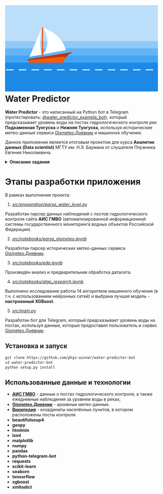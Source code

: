 # ![App Icon](images/description_picture.png) Water Predictor

**Water Predictor** - это написанный на Python бот в Telegram (протестировать: [@water_predictor_example_bot](https://t.me/water_predictor_example_bot)), который предсказывает уровень воды на постах гидрологического контроля рек **Подкаменная Тунгуска** и **Нижняя Тунгуска**, используя исторические метео-данные сервиса [Gismeteo.Дневник](https://www.gismeteo.ru/diary/) и машинное обучение.

Данное приложение является итоговым проектом для курса **Аналитик данных (Data scientist)** МГТУ им. Н.Э. Баумана от слушателя Плужника Евгения Николаевича.

<details><summary><b>Описание задания</b></summary>

По территории Красноярского края протекает огромное количество рек, многие из этих рек являются судоходными и являются важнейшими транспортными путями. Однако навигация в Енисейском бассейне крайне сложна. Многие реки являются судоходными лишь в короткий период половодья. Точно предсказать срок навигации на таких реках – важнейшая задача.

Ежегодно в Красноярском крае происходит «северный завоз» – комплекс мероприятий по доставке речным транспортом необходимых запасов, оборудования и материалов в населенные пункты, до которых можно добраться только по рекам. К таким поселениям относятся, например, поселок городского типа Тура на реке Нижняя Тунгуска или поселок Ванавара на реке Подкаменная Тунгуска. Помимо обеспечения населения, также доставляются грузы в места разработки полезных ископаемых, например, на Ванкорское нефтяное месторождение в бассейне реки Большая Хета.

Каждый год время начала и окончания навигации смещается в зависимости от фактических метеоусловий (температура и осадки в период таянья снега), запасов снега в бассейне рек. В ожидании достаточного уровня воды в устьях рек собираются караваны судов. Судам необходимо не только подняться вверх по течению до пункта назначения, но и вернуться обратно до того, как уровень воды упадет до критической отметки. Нередки случаи, когда суда оказывались на мели до следующего сезона «большой воды» или получали повреждения из-за низкого уровня воды. При этом уровень воды на некоторых реках может меняться на десятки метров всего за несколько дней.

Навигация затрудняется не только меняющимся уровнем воды, но и сложным рельефом русел. Так, например, на реке Нижняя Тунгуска при подъеме воды в Большом пороге выше отметки 30 метров, порог считается непреодолимым. И суда стоят в ожидании падения уровня воды, а затем буксируются вверх по порогу по очереди. Это сильно сказывается на сроках пути.

Для прогнозирования уровня рек предлагается использовать собранные за 2008-2017 года ежедневные наблюдения по постам гидрологического контроля рек Подкаменная Тунгуска (12 гидрологических постов) и Нижняя Тунгуска (15 гидрологических постов). В файлах с данными представлена информация и легенда с каждого из гидрологических постов. Информация за каждый год находится в отдельном файле. Также можно получать фактические данные с [https://gmvo.skniivh.ru/](https://gmvo.skniivh.ru/) после регистрации.

Требуется:
1) проверить гипотезу о достаточности данных об уровнях рек с постов гидрологического контроля, а также данных метеосводок для решения задачи прогнозирования периода навигации на сезон;
2) в случае положительного результата по п. 1, провести прогнозирование периода навигации на сезон.

В рамках выполнения итогового проекта необходимо для одного из предложенных кейсов (либо для кейса, предложенного обучающимся) выполнить следующие этапы:

1.  Предварительная обработка датасета.
    
2.  Применение минимум 3-х алгоритмов машинного обучения (включая обязательно использование искусственных нейронных сетей) в Jupyter Notebook (или colab) позволяющих решить поставленную задачу анализа данных, выбрать лучшую модель и применить ее в приложении.
    
3.  Создание локального репозитория git.
    
4.  Реализация приложения. Приложение может быть консольное, оконное или веб-приложение по выбору.
    
5.  Создание профиля на github.com
    
6.  Выгрузка коммитов приложения из локального репозитория на github.com.

</details>

# Этапы разработки приложения

В рамках выполнения проекта:
1. [*src/preparation/parse_water_level.py*](src/preparation/parse_water_level.py)

Разработан парсер данных наблюдений с постов гидрологического контроля сайта **АИС ГМВО** (автоматизированной информационной системы государственного мониторинга водных объектов Российской Федерации).

2. [*src/notebooks/parse_gismeteo.ipynb*](src/notebooks/parse_gismeteo.ipynb)

Разработан парсер исторических метео-данных сервиса [Gismeteo.Дневник](https://www.gismeteo.ru/diary/).

3. [*src/notebooks/eda.ipynb*](src/notebooks/eda.ipynb)

Произведён анализ и предварительная обработка датасета.

4. [*src/notebooks/algo_research.ipynb*](src/notebooks/algo_research.ipynb)

Выполнено исследование работы 14 алгоритмов машинного обучения (в т.ч. с использованием нейронных сетей) и выбрана лучшая модель - **настроенный XGBoost**.

5. [*src/main.py*](src/main.py)

Разработан бот для Telegram, который предсказывает уровень воды на постах, используя данные, которые предоставил пользователь и сервис [Gismeteo.Дневник](https://www.gismeteo.ru/diary/).

## Установка и запуск

    git clone https://github.com/phys-winner/water-predictor-bot
    cd water-predictor-bot
    python setup.py install


## Использованные данные и технологии

- [**АИС ГМВО**](https://gmvo.skniivh.ru/index.php?id=1) - данные о постах гидрологического контроля, а также ежедневные наблюдения за уровнем воды в реках;
- [**Gismeteo.Дневник**](https://www.gismeteo.ru/diary/) - архивные метео-данные.
- [**Википедия**](https://ru.wikipedia.org/wiki/%D0%97%D0%B0%D0%B3%D0%BB%D0%B0%D0%B2%D0%BD%D0%B0%D1%8F_%D1%81%D1%82%D1%80%D0%B0%D0%BD%D0%B8%D1%86%D0%B0) - координаты населённых пунктов, в котором расположены посты контроля.
- **beautifulsoup4**
- **geopy**
- **htmlmin**
- **lxml**
- **matplotlib**
- **numpy**
- **pandas**
- **python-telegram-bot**
- **requests**
- **scikit-learn**
- **seaborn**
- **tensorflow**
- **xgboost**
- **xmltodict**

